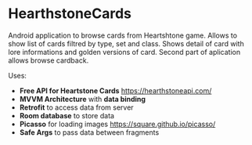 # HearthstoneCards
Android application to browse cards from Heartshtone game.
Allows to show list of cards filtred by type, set and class.
Shows detail of card with lore informations and golden versions of card.
Second part of aplication allows browse cardback.

Uses:
* **Free API for Heartstone Cards** https://hearthstoneapi.com/
* **MVVM Architecture** with **data binding**
* **Retrofit** to access data from server
* **Room database** to store data
* **Picasso** for loading images https://square.github.io/picasso/
* **Safe Args** to pass data between fragments
